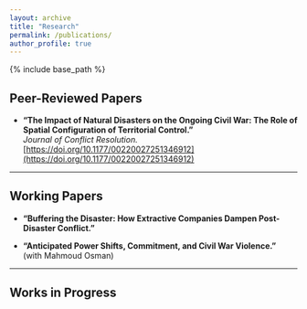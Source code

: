 ```yaml
---
layout: archive
title: "Research"
permalink: /publications/
author_profile: true
---
```

{% include base_path %}

## Peer-Reviewed Papers

- **“The Impact of Natural Disasters on the Ongoing Civil War: The Role of Spatial Configuration of Territorial Control.”**  
  *Journal of Conflict Resolution.*  
  [https://doi.org/10.1177/00220027251346912](https://doi.org/10.1177/00220027251346912)

---

## Working Papers

- **“Buffering the Disaster: How Extractive Companies Dampen Post-Disaster Conflict.”**

- **“Anticipated Power Shifts, Commitment, and Civil War Violence.”**  
  (with Mahmoud Osman)

---

## Works in Progress 


